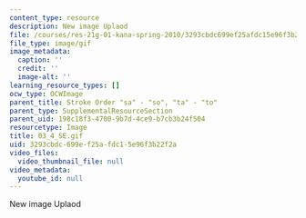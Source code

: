 ```yaml
---
content_type: resource
description: New image Uplaod
file: /courses/res-21g-01-kana-spring-2010/3293cbdc699ef25afdc15e96f3b22f2a_03_4_SE.gif
file_type: image/gif
image_metadata:
  caption: ''
  credit: ''
  image-alt: ''
learning_resource_types: []
ocw_type: OCWImage
parent_title: Stroke Order "sa" - "so", "ta" - "to"
parent_type: SupplementalResourceSection
parent_uid: 198c18f3-4700-9b7d-4ce9-b7cb3b24f504
resourcetype: Image
title: 03_4_SE.gif
uid: 3293cbdc-699e-f25a-fdc1-5e96f3b22f2a
video_files:
  video_thumbnail_file: null
video_metadata:
  youtube_id: null
---
```

New image Uplaod

